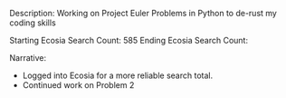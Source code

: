 Description: Working on Project Euler Problems in Python to de-rust my coding skills

Starting Ecosia Search Count: 585
Ending Ecosia Search Count: 

Narrative: 
- Logged into Ecosia for a more reliable search total. 
- Continued work on Problem 2